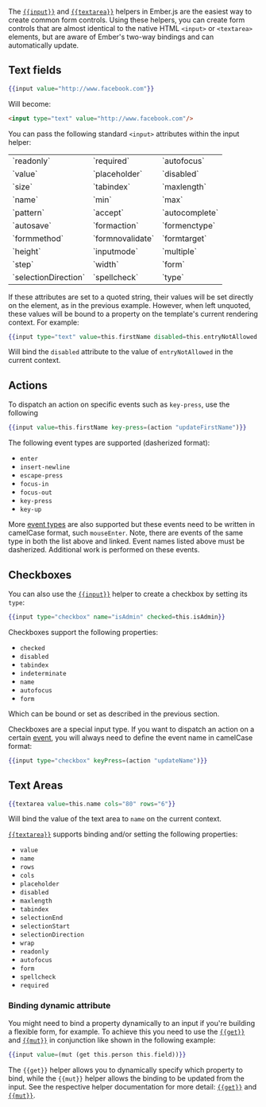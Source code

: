 The [`{{input}}`](https://api.emberjs.com/ember/3.9/classes/Ember.Templates.helpers/methods/input?anchor=input)
and [`{{textarea}}`](https://api.emberjs.com/ember/3.9/classes/Ember.Templates.helpers/methods/textarea?anchor=textarea)
helpers in Ember.js are the easiest way to create common form controls.
Using these helpers, you can create form controls that are almost identical to the native HTML `<input>` or `<textarea>` elements, but are aware of Ember's two-way bindings and can automatically update.

## Text fields

```handlebars
{{input value="http://www.facebook.com"}}
```

Will become:

```html
<input type="text" value="http://www.facebook.com"/>
```

You can pass the following standard `<input>` attributes within the input
helper:

<table>
  <tr><td>`readonly`</td><td>`required`</td><td>`autofocus`</td></tr>
  <tr><td>`value`</td><td>`placeholder`</td><td>`disabled`</td></tr>
  <tr><td>`size`</td><td>`tabindex`</td><td>`maxlength`</td></tr>
  <tr><td>`name`</td><td>`min`</td><td>`max`</td></tr>
  <tr><td>`pattern`</td><td>`accept`</td><td>`autocomplete`</td></tr>
  <tr><td>`autosave`</td><td>`formaction`</td><td>`formenctype`</td></tr>
  <tr><td>`formmethod`</td><td>`formnovalidate`</td><td>`formtarget`</td></tr>
  <tr><td>`height`</td><td>`inputmode`</td><td>`multiple`</td></tr>
  <tr><td>`step`</td><td>`width`</td><td>`form`</td></tr>
  <tr><td>`selectionDirection`</td><td>`spellcheck`</td><td>`type`</td></tr>
</table>

If these attributes are set to a quoted string, their values will be set
directly on the element, as in the previous example. However, when left
unquoted, these values will be bound to a property on the template's current
rendering context. For example:

```handlebars
{{input type="text" value=this.firstName disabled=this.entryNotAllowed size="50"}}
```

Will bind the `disabled` attribute to the value of `entryNotAllowed` in the
current context.

## Actions

To dispatch an action on specific events such as `key-press`, use the following

```handlebars
{{input value=this.firstName key-press=(action "updateFirstName")}}
```

The following event types are supported (dasherized format):

* `enter`
* `insert-newline`
* `escape-press`
* `focus-in`
* `focus-out`
* `key-press`
* `key-up`


More [event types](https://api.emberjs.com/ember/3.9/classes/Component#event-names) are also supported but these events need to be written in camelCase format, such `mouseEnter`. Note, there are events of the same type in both the list above and linked. Event names listed above must be dasherized. Additional work is performed on these events.

## Checkboxes

You can also use the
[`{{input}}`](https://api.emberjs.com/ember/3.9/classes/Ember.Templates.helpers/methods/input?anchor=input)
helper to create a checkbox by setting its `type`:

```handlebars
{{input type="checkbox" name="isAdmin" checked=this.isAdmin}}
```

Checkboxes support the following properties:

* `checked`
* `disabled`
* `tabindex`
* `indeterminate`
* `name`
* `autofocus`
* `form`


Which can be bound or set as described in the previous section.


Checkboxes are a special input type. If you want to dispatch an action on a certain [event](https://api.emberjs.com/ember/3.9/classes/Component#event-names), you will always need to define the event name in camelCase format:

```handlebars
{{input type="checkbox" keyPress=(action "updateName")}}
```


## Text Areas

```handlebars
{{textarea value=this.name cols="80" rows="6"}}
```

Will bind the value of the text area to `name` on the current context.

[`{{textarea}}`](https://api.emberjs.com/ember/3.9/classes/Ember.Templates.helpers/methods/textarea?anchor=textarea) supports binding and/or setting the following properties:

* `value`
* `name`
* `rows`
* `cols`
* `placeholder`
* `disabled`
* `maxlength`
* `tabindex`
* `selectionEnd`
* `selectionStart`
* `selectionDirection`
* `wrap`
* `readonly`
* `autofocus`
* `form`
* `spellcheck`
* `required`

### Binding dynamic attribute

You might need to bind a property dynamically to an input if you're building a flexible form, for example. To achieve this you need to use the [`{{get}}`](https://api.emberjs.com/ember/3.9/classes/Ember.Templates.helpers/methods/get?anchor=get) and [`{{mut}}`](https://api.emberjs.com/ember/3.9/classes/Ember.Templates.helpers/methods/mut?anchor=mut) in conjunction like shown in the following example:

```handlebars
{{input value=(mut (get this.person this.field))}}
```

The `{{get}}` helper allows you to dynamically specify which property to bind, while the `{{mut}}` helper allows the binding to be updated from the input. See the respective helper documentation for more detail: [`{{get}}`](https://api.emberjs.com/ember/3.9/classes/Ember.Templates.helpers/methods/get?anchor=get) and [`{{mut}}`](https://api.emberjs.com/ember/3.9/classes/Ember.Templates.helpers/methods/mut?anchor=mut).
